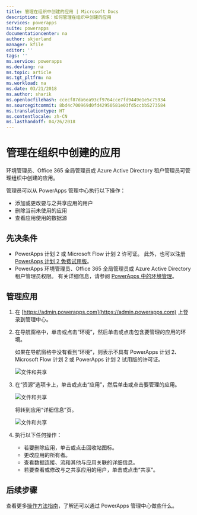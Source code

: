 ```yaml
---
title: 管理在组织中创建的应用 | Microsoft Docs
description: 演练：如何管理在组织中创建的应用
services: powerapps
suite: powerapps
documentationcenter: na
author: skjerland
manager: kfile
editor: ''
tags: ''
ms.service: powerapps
ms.devlang: na
ms.topic: article
ms.tgt_pltfrm: na
ms.workload: na
ms.date: 03/21/2018
ms.author: sharik
ms.openlocfilehash: ccecf87da6ea93cf9764cce7fd9449e1e5c75934
ms.sourcegitcommit: 8bd4c700969d0fd42950581e03fd5ccbb5273584
ms.translationtype: HT
ms.contentlocale: zh-CN
ms.lasthandoff: 04/26/2018
---
```

# <a name="manage-apps-created-in-your-organization"></a>管理在组织中创建的应用
环境管理员、Office 365 全局管理员或 Azure Active Directory 租户管理员可管理组织中创建的应用。

管理员可以从 PowerApps 管理中心执行以下操作：
* 添加或更改要与之共享应用的用户
* 删除当前未使用的应用
* 查看应用使用的数据源

## <a name="prerequisites"></a>先决条件
* PowerApps 计划 2 或 Microsoft Flow 计划 2 许可证。 此外，也可以注册 [PowerApps 计划 2 免费试用版](https://web.powerapps.com/signup?redirect=marketing&email=)。
* PowerApps 环境管理员、Office 365 全局管理员或 Azure Active Directory 租户管理员权限。 有关详细信息，请参阅 [PowerApps 中的环境管理](environments-administration.md)。

## <a name="manage-an-app"></a>管理应用
1. 在 [https://admin.powerapps.com](https://admin.powerapps.com) 上登录到管理中心。
2. 在导航窗格中，单击或点击“环境”，然后单击或点击包含要管理的应用的环境。

    如果在导航窗格中没有看到“环境”，则表示不具有 PowerApps 计划 2、Microsoft Flow 计划 2 或 PowerApps 计划 2 试用版的许可证。

    ![文件和共享](./media/admin-manage-apps/environment.png)
3. 在“资源”选项卡上，单击或点击“应用”，然后单击或点击要管理的应用。

   ![文件和共享](./media/admin-manage-apps/resources.png)

    将转到应用“详细信息”页。

    ![文件和共享](./media/admin-manage-apps/app-details.png)
4. 执行以下任何操作：

    * 若要删除应用，单击或点击回收站图标。
    * 更改应用的所有者。
    * 查看数据连接、流和其他与应用关联的详细信息。
    * 若要查看或修改与之共享应用的用户，单击或点击“共享”。

## <a name="next-steps"></a>后续步骤
查看更多[操作方法指南](signup-for-powerapps-admin.md)，了解还可以通过 PowerApps 管理中心做些什么。
